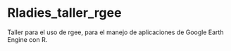 # Rladies_taller_rgee
Taller para el uso de rgee, para el manejo de aplicaciones de Google Earth Engine con R.
